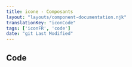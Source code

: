 ```yaml
---
title: icone - Composants
layout: "layouts/component-documentation.njk"
translationKey: "iconCode"
tags: ['iconFR', 'code']
date: "git Last Modified"
---
```


## Code